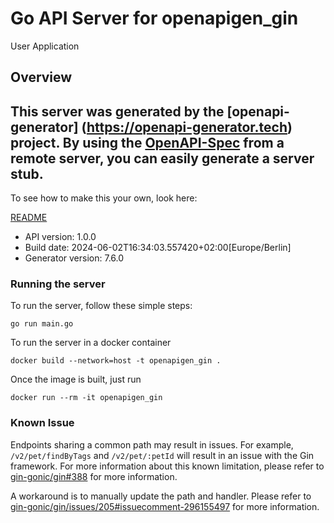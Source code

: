 # Go API Server for openapigen_gin

User Application

## Overview
This server was generated by the [openapi-generator]
(https://openapi-generator.tech) project.
By using the [OpenAPI-Spec](https://github.com/OAI/OpenAPI-Specification) from a remote server, you can easily generate a server stub.
-

To see how to make this your own, look here:

[README](https://openapi-generator.tech)

- API version: 1.0.0
- Build date: 2024-06-02T16:34:03.557420+02:00[Europe/Berlin]
- Generator version: 7.6.0

### Running the server

To run the server, follow these simple steps:

```
go run main.go
```

To run the server in a docker container
```
docker build --network=host -t openapigen_gin .
```

Once the image is built, just run
```
docker run --rm -it openapigen_gin
```

### Known Issue

Endpoints sharing a common path may result in issues. For example, `/v2/pet/findByTags` and `/v2/pet/:petId` will result in an issue with the Gin framework. For more information about this known limitation, please refer to [gin-gonic/gin#388](https://github.com/gin-gonic/gin/issues/388) for more information.

A workaround is to manually update the path and handler. Please refer to [gin-gonic/gin/issues/205#issuecomment-296155497](https://github.com/gin-gonic/gin/issues/205#issuecomment-296155497) for more information.
